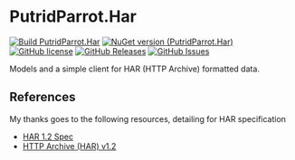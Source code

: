 # PutridParrot.Har

[![Build PutridParrot.Har](https://github.com/putridparrot/PutridParrot.Har/actions/workflows/build.yml/badge.svg)](https://github.com/putridparrot/PutridParrot.Har/actions/workflows/build.yml)
[![NuGet version (PutridParrot.Har)](https://img.shields.io/nuget/v/PutridParrot.Har.svg?style=flat-square)](https://www.nuget.org/packages/PutridParrot.Har/)
[![GitHub license](https://img.shields.io/badge/license-MIT-blue.svg)](https://github.com/putridparrot/PutridParrot.Har/blob/master/LICENSE.md)
[![GitHub Releases](https://img.shields.io/github/release/putridparrot/PutridParrot.Har.svg)](https://github.com/putridparrot/PutridParrot.Har/releases)
[![GitHub Issues](https://img.shields.io/github/issues/putridparrot/PutridParrot.Har.svg)](https://github.com/putridparrot/PutridParrot.Har/issues)


Models and a simple client for HAR (HTTP Archive) formatted data.

## References

My thanks goes to the following resources, detailing for HAR specification

* [HAR 1.2 Spec](http://www.softwareishard.com/blog/har-12-spec/)
* [HTTP Archive (HAR) v1.2](https://github.com/ahmadnassri/har-spec/blob/master/versions/1.2.md)
